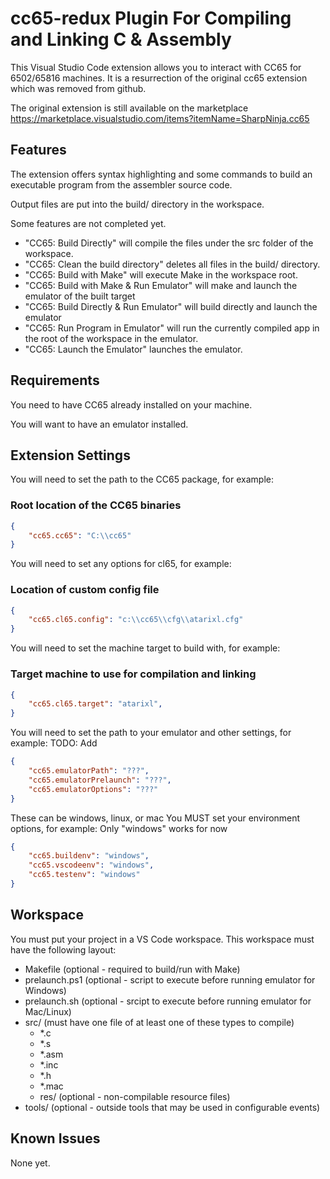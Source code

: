 # cc65-redux Plugin For Compiling and Linking  C & Assembly

This Visual Studio Code extension allows you to interact with CC65 for 6502/65816 machines.
It is a resurrection of the original cc65 extension which was removed from github.

The original extension is still available on the marketplace
https://marketplace.visualstudio.com/items?itemName=SharpNinja.cc65

## Features

The extension offers syntax highlighting and some commands to build an executable program from the assembler source code.

Output files are put into the build/ directory in the workspace.

Some features are not completed yet.

* "CC65: Build Directly" will compile the files under the src folder of the workspace.
* "CC65: Clean the build directory" deletes all files in the build/ directory.
* "CC65: Build with Make" will execute Make in the workspace root.
* "CC65: Build with Make & Run Emulator" will make and launch the emulator of the built target
* "CC65: Build Directly & Run Emulator" will build directly and launch the emulator
* "CC65: Run Program in Emulator" will run the currently compiled app in the root of the workspace in the emulator.
* "CC65: Launch the Emulator" launches the emulator.

## Requirements

You need to have CC65 already installed on your machine.

You will want to have an emulator installed.

## Extension Settings

You will need to set the path to the CC65 package, for example:

### Root location of the CC65 binaries

```json
{
    "cc65.cc65": "C:\\cc65"
}
```

You will need to set any options for cl65, for example:

### Location of custom config file

```json
{
    "cc65.cl65.config": "c:\\cc65\\cfg\\atarixl.cfg"
}
```

You will need to set the machine target to build with, for example:

### Target machine to use for compilation and linking

```json
{
    "cc65.cl65.target": "atarixl",
}
```

You will need to set the path to your emulator and other settings, for example:
TODO: Add

```json
{
    "cc65.emulatorPath": "???",
    "cc65.emulatorPrelaunch": "???",
    "cc65.emulatorOptions": "???"
}
```

These can be windows, linux, or mac
You MUST set your environment options, for example:
Only "windows" works for now

```json
{
    "cc65.buildenv": "windows",
    "cc65.vscodeenv": "windows",
    "cc65.testenv": "windows"
}
```

## Workspace

You must put your project in a VS Code workspace.  This workspace must have the following layout:

* Makefile (optional - required to build/run with Make)
* prelaunch.ps1 (optional - script to execute before running emulator for Windows)
* prelaunch.sh (optional - srcipt to execute before running emulator for Mac/Linux)
* src/ (must have one file of at least one of these types to compile)
  * *.c
  * *.s
  * *.asm
  * *.inc
  * *.h
  * *.mac
  * res/ (optional - non-compilable resource files)
* tools/ (optional - outside tools that may be used in configurable events)

## Known Issues

None yet.
